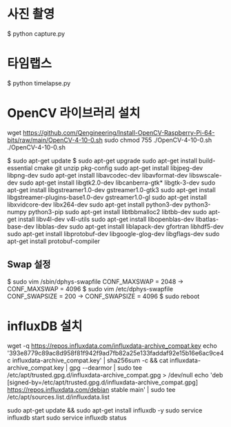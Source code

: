 # 사진 촬영
$ python capture.py  

# 타임랩스
$ python timelapse.py

# OpenCV 라이브러리 설치
wget https://github.com/Qengineering/Install-OpenCV-Raspberry-Pi-64-bits/raw/main/OpenCV-4-10-0.sh
sudo chmod 755 ./OpenCV-4-10-0.sh
./OpenCV-4-10-0.sh

$ sudo apt-get update
$ sudo apt-get upgrade
sudo apt-get install build-essential cmake git unzip pkg-config
sudo apt-get install libjpeg-dev libpng-dev
sudo apt-get install libavcodec-dev libavformat-dev libswscale-dev
sudo apt-get install libgtk2.0-dev libcanberra-gtk* libgtk-3-dev
sudo apt-get install libgstreamer1.0-dev gstreamer1.0-gtk3
sudo apt-get install libgstreamer-plugins-base1.0-dev gstreamer1.0-gl
sudo apt-get install libxvidcore-dev libx264-dev
sudo apt-get install python3-dev python3-numpy python3-pip
sudo apt-get install libtbbmalloc2 libtbb-dev
sudo apt-get install libv4l-dev v4l-utils
sudo apt-get install libopenblas-dev libatlas-base-dev libblas-dev
sudo apt-get install liblapack-dev gfortran libhdf5-dev
sudo apt-get install libprotobuf-dev libgoogle-glog-dev libgflags-dev
sudo apt-get install protobuf-compiler

## Swap 설정
$ sudo vim /sbin/dphys-swapfile   CONF_MAXSWAP = 2048  -> CONF_MAXSWAP = 4096
$ sudo vim /etc/dphys-swapfile   CONF_SWAPSIZE = 200 -> CONF_SWAPSIZE = 4096
$ sudo reboot

# influxDB 설치
wget -q https://repos.influxdata.com/influxdata-archive_compat.key
echo '393e8779c89ac8d958f81f942f9ad7fb82a25e133faddaf92e15b16e6ac9ce4c influxdata-archive_compat.key' | sha256sum -c && cat influxdata-archive_compat.key | gpg --dearmor | sudo tee /etc/apt/trusted.gpg.d/influxdata-archive_compat.gpg > /dev/null
echo 'deb [signed-by=/etc/apt/trusted.gpg.d/influxdata-archive_compat.gpg] https://repos.influxdata.com/debian stable main' | sudo tee /etc/apt/sources.list.d/influxdata.list

sudo apt-get update && sudo apt-get install influxdb -y
sudo service influxdb start
sudo service influxdb status  

